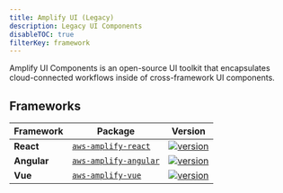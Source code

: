 ```yaml
---
title: Amplify UI (Legacy)
description: Legacy UI Components
disableTOC: true
filterKey: framework
---
```


Amplify UI Components is an open-source UI toolkit that encapsulates cloud-connected workflows inside of cross-framework UI components.

<inline-fragment framework="react" src="~/ui-legacy/fragments/react/overview.md"></inline-fragment>
<inline-fragment framework="angular" src="~/ui-legacy/fragments/angular/overview.md"></inline-fragment>
<inline-fragment framework="ionic" src="~/ui-legacy/fragments/angular/overview.md"></inline-fragment>
<inline-fragment framework="vue" src="~/ui-legacy/fragments/vue/overview.md"></inline-fragment>
<inline-fragment framework="react-native" src="~/ui-legacy/fragments/react-native/overview.md"></inline-fragment>

## Frameworks

| Framework          | Package                                                                                  | Version                                                                                                                                        |                    
| ------------------ | ---------------------------------------------------------------------------------------- | ---------------------------------------------------------------------------------------------------------------------------------------------- | 
| **React**          | [`aws-amplify-react`](https://www.npmjs.com/package/aws-amplify-react)           | [![version](https://img.shields.io/npm/v/aws-amplify-react/latest.svg)](https://www.npmjs.com/package/aws-amplify-react)           |
| **Angular**        | [`aws-amplify-angular`](https://www.npmjs.com/package/aws-amplify-angular)       | [![version](https://img.shields.io/npm/v/aws-amplify-angular/latest.svg)](https://www.npmjs.com/package/aws-amplify-angular)       |
| **Vue**            | [`aws-amplify-vue`](https://www.npmjs.com/package/aws-amplify-vue)               | [![version](https://img.shields.io/npm/v/aws-amplify-vue/latest.svg)](https://www.npmjs.com/package/aws-amplify-vue)               |
